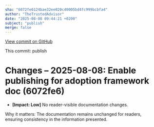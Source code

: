 ```yaml
---
sha: "6072fe6124bae32ee020c40005bd4fc999bcbfa4"
author: "TheTrustedAdvisor"
date: "2025-08-08 09:44:21 +0200"
subject: "publish"
merge: false
---
```


[View commit on GitHub](https://github.com/TheTrustedAdvisor/FabricAdoptionFramework/commit/6072fe6124bae32ee020c40005bd4fc999bcbfa4)

This commit: publish

# Changes – 2025-08-08: Enable publishing for adoption framework doc (6072fe6)

- **[Impact: Low]** No reader-visible documentation changes.

Why it matters: The documentation remains unchanged for readers, ensuring consistency in the information presented.
